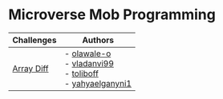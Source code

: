 # Microverse Mob Programming

| Challenges | Authors |
| ---- | ----------- |
| [Array Diff](https://dev.to/envoy_/150-badges-for-github-pnk) | - [olawale-o](https://github.com/olawale-o) <br /> - [vladanvi99](https://github.com/vladanvi99) <br />  - [toliboff](https://github.com/toliboff) <br />  - [yahyaelganyni1](https://github.com/yahyaelganyni1)